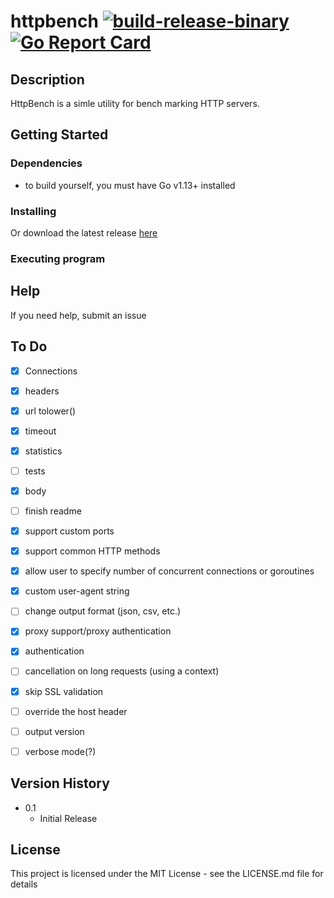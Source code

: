 # httpbench [![build-release-binary](https://github.com/rnemeth90/httpbench/actions/workflows/build.yaml/badge.svg)](https://github.com/rnemeth90/httpbench/actions/workflows/build.yaml) [![Go Report Card](https://goreportcard.com/badge/github.com/rnemeth90/httpbench/)](https://goreportcard.com/report/github.com/rnemeth90/httpbench/)
## Description
HttpBench is a simle utility for bench marking HTTP servers. 

## Getting Started

### Dependencies
* to build yourself, you must have Go v1.13+ installed

### Installing

Or download the latest release [here](https://github.com/rnemeth90/httpbench/releases)

### Executing program

## Help
If you need help, submit an issue

## To Do
- [x] Connections
- [x] headers
- [x] url tolower()
- [x] timeout
- [x] statistics
- [ ] tests
- [x] body
- [ ] finish readme
- [x] support custom ports
- [x] support common HTTP methods
- [x] allow user to specify number of concurrent connections or goroutines
- [x] custom user-agent string
- [ ] change output format (json, csv, etc.)
- [x] proxy support/proxy authentication
- [x] authentication
- [ ] cancellation on long requests (using a context)
- [x] skip SSL validation
- [ ] override the host header
- [ ] output version
- [ ] verbose mode(?)


## Version History
* 0.1
    * Initial Release

## License
This project is licensed under the MIT License - see the LICENSE.md file for details
